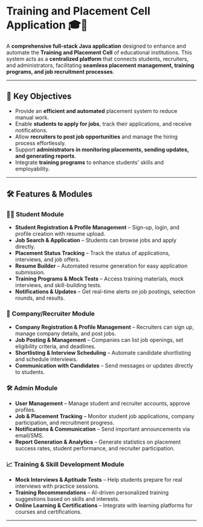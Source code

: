 # Training and Placement Cell Application 🎓💼

A **comprehensive full-stack Java application** designed to enhance and automate the **Training and Placement Cell** of educational institutions. This system acts as a **centralized platform** that connects students, recruiters, and administrators, facilitating **seamless placement management, training programs, and job recruitment processes**.  

---

## 📌 Key Objectives  
- Provide an **efficient and automated** placement system to reduce manual work.  
- Enable **students to apply for jobs**, track their applications, and receive notifications.  
- Allow **recruiters to post job opportunities** and manage the hiring process effortlessly.  
- Support **administrators in monitoring placements, sending updates, and generating reports**.  
- Integrate **training programs** to enhance students' skills and employability.  

---

## 🛠️ Features & Modules  

### 👨‍🎓 Student Module  
- **Student Registration & Profile Management** – Sign-up, login, and profile creation with resume upload.  
- **Job Search & Application** – Students can browse jobs and apply directly.  
- **Placement Status Tracking** – Track the status of applications, interviews, and job offers.  
- **Resume Builder** – Automated resume generation for easy application submission.  
- **Training Programs & Mock Tests** – Access training materials, mock interviews, and skill-building tests.  
- **Notifications & Updates** – Get real-time alerts on job postings, selection rounds, and results.  

### 🏢 Company/Recruiter Module  
- **Company Registration & Profile Management** – Recruiters can sign up, manage company details, and post jobs.  
- **Job Posting & Management** – Companies can list job openings, set eligibility criteria, and deadlines.  
- **Shortlisting & Interview Scheduling** – Automate candidate shortlisting and schedule interviews.  
- **Communication with Candidates** – Send messages or updates directly to students.  

### 🛠️ Admin Module  
- **User Management** – Manage student and recruiter accounts, approve profiles.  
- **Job & Placement Tracking** – Monitor student job applications, company participation, and recruitment progress.  
- **Notifications & Communication** – Send important announcements via email/SMS.  
- **Report Generation & Analytics** – Generate statistics on placement success rates, student performance, and recruiter participation.  

### 📈 Training & Skill Development Module  
- **Mock Interviews & Aptitude Tests** – Help students prepare for real interviews with practice sessions.  
- **Training Recommendations** – AI-driven personalized training suggestions based on skills and interests.  
- **Online Learning & Certifications** – Integrate with learning platforms for courses and certifications.  

---
